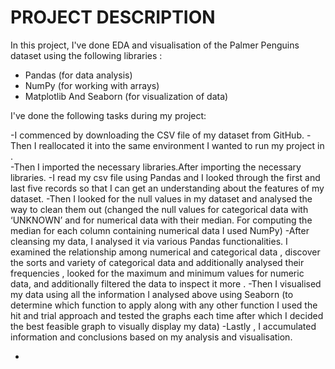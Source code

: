 <h1>PROJECT DESCRIPTION</h1>

In this project, I've done EDA and visualisation of the Palmer Penguins dataset using the following libraries :
- Pandas (for data analysis)
- NumPy (for working with arrays)
- Matplotlib And Seaborn (for visualization of data)

I've done the following tasks during my project:

  -I commenced by downloading the CSV file of my dataset from GitHub. 
  -Then I reallocated it into the same environment I wanted to run my project in .  
  -Then I imported the necessary libraries.After importing the necessary libraries.
  -I read my csv file using Pandas and I looked through the first and last five records so that I can get an understanding about the features of my dataset. 
  -Then I looked for the null values in my dataset and analysed the way to clean them out (changed the null values for categorical data with ‘UNKNOWN’ and for numerical data with their median. For computing the median for each column containing numerical data I used NumPy) 
  -After cleansing my data, I analysed it via various Pandas functionalities. I examined the relationship among numerical and categorical data , discover the sorts and variety of categorical data and additionally analysed their frequencies , looked for the maximum and minimum values for numeric data, and additionally filtered the data to inspect it more .   -Then I visualised my data using all the information I analysed above using Seaborn (to determine which function to apply along with any other function I used the hit and trial approach and tested the graphs each time after which I decided the best feasible graph to visually display my data)
  -Lastly , I accumulated information and conclusions based on my analysis and visualisation. 

- 

